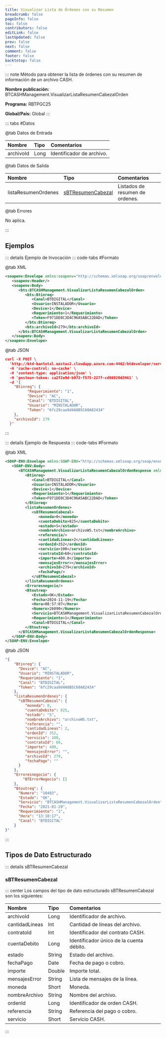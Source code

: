```yaml
---
title: Visualizar Lista de Órdenes con su Resumen
breadcrumb: false
pageInfo: false
toc: false
contributors: false
editLink: false
lastUpdated: false
prev: false
next: false
comment: false
footer: false
backtotop: false
---
```


<!-- ABRE DATOS DEL MÉTODO -->
::: note Método para obtener la lista de órdenes con su resumen de información de un archivo CASH.

**Nombre publicación:** BTCASHManagement.VisualizarListaResumenCabezalOrden

**Programa:** RBTPGC25

**Global/País:** Global
:::
<!-- CIERRA DATOS DEL MÉTODO -->

<!-- ABRE TABLA DE DATOS -->
::: tabs #Datos 

@tab Datos de Entrada

Nombre | Tipo | Comentarios
:--------- | :--------- | :---------
archivoId | Long | Identificador de archivo.

@tab Datos de Salida

Nombre | Tipo | Comentarios
:--------- | :--------- | :---------
listaResumenOrdenes | [sBTResumenCabezal](#sbtresumencabezal) | Listados de resumen de ordenes.

@tab Errores

No aplica.

::: 
<!-- CIERRA TABLA DE DATOS -->

## **Ejemplos**

<!-- ABRE EJEMPLO DE INVOCACIÓN -->
::: details Ejemplo de Invocación 
::: code-tabs #Formato

@tab XML
```xml
<soapenv:Envelope xmlns:soapenv="http://schemas.xmlsoap.org/soap/envelope/" xmlns:bts="http://uy.com.dlya.bantotal/BTSOA/">
   <soapenv:Header/>
   <soapenv:Body>
      <bts:BTCASHManagement.VisualizarListaResumenCabezalOrden>
         <bts:Btinreq>
            <Canal>BTDIGITAL</Canal>
            <Usuario>INSTALADOR</Usuario>
            <Device>1</Device>
            <Requerimiento>1</Requerimiento>
            <Token>F971DE0C3D4C96A5ABC22DAD</Token>
         </bts:Btinreq>
         <bts:archivoId>279</bts:archivoId>
      </bts:BTCASHManagement.VisualizarListaResumenCabezalOrden>
   </soapenv:Body>
</soapenv:Envelope>

```

@tab JSON
```json
curl -X POST \
  'http://btd-bantotal.eastus2.cloudapp.azure.com:4462/btdeveloper/servlet/com.dlya.bantotal.odwsbt_BTCASHManagement?VisualizarListaResumenCabezalOrden=' \
  -H 'cache-control: no-cache' \
  -H 'content-type: application/json' \
  -H 'postman-token: ca2f2e9d-b972-f575-227f-cd86920d3961' \
  -d '{
    "Btinreq": {
          "Requerimiento": "1",
          "Device": "AC",
          "Canal": "BTDIGITAL",
          "Usuario": "MINSTALADOR",
          "Token": "6fc29caa9d4A8B5C60A82434"
    },
    "archivoId": 279
  }'
```
:::
<!-- CIERRA EJEMPLO DE INVOCACIÓN -->

<!-- ABRE EJEMPLO DE RESPUESTA -->
::: details Ejemplo de Respuesta 
::: code-tabs #Formato

@tab XML
```xml
<SOAP-ENV:Envelope xmlns:SOAP-ENV="http://schemas.xmlsoap.org/soap/envelope/" xmlns:xsd="http://www.w3.org/2001/XMLSchema" xmlns:SOAP-ENC="http://schemas.xmlsoap.org/soap/encoding/" xmlns:xsi="http://www.w3.org/2001/XMLSchema-instance">
   <SOAP-ENV:Body>
      <BTCASHManagement.VisualizarListaResumenCabezalOrdenResponse xmlns="http://uy.com.dlya.bantotal/BTSOA/">
         <Btinreq>
            <Canal>BTDIGITAL</Canal>
            <Usuario>INSTALADOR</Usuario>
            <Device>1</Device>
            <Requerimiento>1</Requerimiento>
            <Token>F971DE0C3D4C96A5ABC22DAD</Token>
         </Btinreq>
         <listaResumenOrdenes>
            <sBTResumenCabezal>
               <moneda>0</moneda>
               <cuentaDebito>825</cuentaDebito>
               <estado>S</estado>
               <nombreArchivo>archivoWS.txt</nombreArchivo>
               <referencia/>
               <cantidadLineas>2</cantidadLineas>
               <ordenId>352</ordenId>
               <servicio>100</servicio>
               <contratoId>60</contratoId>
               <importe>400.0</importe>
               <mensajesError></mensajesError>
               <archivoId>279</archivoId>
               <fechaPago/>
            </sBTResumenCabezal>
         </listaResumenOrdenes>
         <Erroresnegocio/>
         <Btoutreq>
            <Estado>OK</Estado>
            <Fecha>2024-11-19</Fecha>
            <Hora>08:57:07</Hora>
            <Numero>26090</Numero>
            <Servicio>BTCASHManagement.VisualizarListaResumenCabezalOrden</Servicio>
            <Requerimiento>1</Requerimiento>
            <Canal>BTDIGITAL</Canal>
         </Btoutreq>
      </BTCASHManagement.VisualizarListaResumenCabezalOrdenResponse>
   </SOAP-ENV:Body>
</SOAP-ENV:Envelope>
```

@tab JSON
```json
'{
    "Btinreq": {
      "Device": "AC",
      "Usuario": "MINSTALADOR",
      "Requerimiento": "1",
      "Canal": "BTDIGITAL",
      "Token": "6fc29caa9d4A8B5C60A82434"
    },
    "listaResumenOrdenes": {
      "sBTResumenCabezal": {
         "moneda": 0,
         "cuentaDebito": 825,
         "estado": "S",
         "nombreArchivo": "archivoWS.txt",
         "referencia": "",
         "cantidadLineas": 2,
         "ordenId": 352,
         "servicio": 100,
         "contratoId": 60,
         "importe": 400,
         "mensajesError": "",
         "archivoId": 279,
         "fechaPago": ""
      }
    },
    "Erroresnegocio": {
        "BTErrorNegocio": []
    },
    "Btoutreq": {
      "Numero": "10403",
      "Estado": "OK",
      "Servicio": "BTCASHManagement.VisualizarListaResumenCabezalOrden",
      "Fecha": "2021-01-29",
      "Requerimiento": "1",
      "Hora": "13:10:17",
      "Canal": "BTDIGITAL"
    }
}'
```
::: 
<!-- CIERRA EJEMPLO DE RESPUESTA -->

## **Tipos de Dato Estructurado**

<!-- ABRE SDT -->
::: details sBTResumenCabezal  

### sBTResumenCabezal

::: center 
Los campos del tipo de dato estructurado sBTResumenCabezal son los siguientes: 

Nombre | Tipo | Comentarios 
:--------- | :----------- | :----------- 
archivoId | Long | Identificador de archivo.
cantidadLineas | Int | Cantidad de líneas del archivo.
contratoId | Int | Identificador del contrato CASH.
cuentaDebito | Long | Identificador único de la cuenta débito.
estado | String | Estado del archivo.
fechaPago | Date | Fecha de pago o cobro.
importe | Double | Importe total.
mensajesError | String | Lista de mensajes de la línea.
moneda | Short | Moneda.
nombreArchivo | String | Nombre del archivo.
ordenId | Long | Identificador de orden CASH.
referencia | String | Referencia del pago o cobro.
servicio | Short | Servicio CASH.

:::
<!-- CIERRA SDT -->
